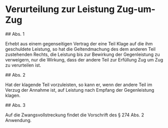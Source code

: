 # Verurteilung zur Leistung Zug-um-Zug



\#\# Abs. 1

 Erhebt aus einem gegenseitigen Vertrag der eine Teil Klage auf die ihm geschuldete Leistung, so hat die Geltendmachung des dem anderen Teil zustehenden Rechts, die Leistung bis zur Bewirkung der Gegenleistung zu verweigern, nur die Wirkung, dass der andere Teil zur Erfüllung Zug um Zug zu verurteilen ist.

\#\# Abs. 2

 Hat der klagende Teil vorzuleisten, so kann er, wenn der andere Teil im Verzug der Annahme ist, auf Leistung nach Empfang der Gegenleistung klagen.

\#\# Abs. 3

 Auf die Zwangsvollstreckung findet die Vorschrift des § 274 Abs. 2 Anwendung. 

